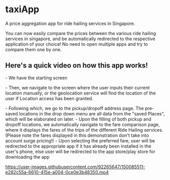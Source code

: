 # taxiApp
A price aggregation app for ride hailing services in Singapore.

You can now easily compare the prices between the various ride hailing services in singapore, 
and be automatically redirected to the respective application of your choice! No need to 
open multiple apps and try to compare them one by one.

<p>
  <h2>
    Here's a quick video on how this app works!
  </h2>
      <p>
       - We have the starting screen
      </p>
      <p>
      - Then, we navigate to the screen where the user inputs their current location manually, 
        or the geolocation service will find the location of the user if Location access has been granted.
      </p>
      - Following which, we go to the pickup/dropoff address page. The pre-saved locations in the drop
        down menu are all data from the "saved Places", which will be elaborated on later. 
      - Upon the filling of both pickup and dropoff locations, we automatically navigate to the 
        fare comparison page, where it displays the fares of the trips of the different Ride Hailing 
        services. (Please note the fares displayed in this demonstration don't take into account surge pricing!)
      - Upon selecting the preferred fare, user will be redirected to the appropriate app if it has already
        been installed in the user's phone, else user will be redirected to the app store/play store for downloading
        the app
</p>

https://user-images.githubusercontent.com/92265647/150085511-e282c55a-6610-415e-a004-0ce0e3b48350.mp4
